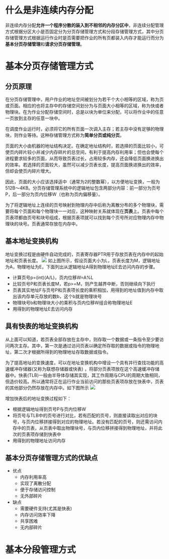 # 什么是非连续内存分配
非连续内存分配**允许一个程序分散的装入到不相邻的内存分区中**，非连续分配管理方式根据分区大小是否固定分为分页存储管理方式和分段存储管理方式，其中分页存储管理方式根据运行作业时是否需要把作业的所有页都装入内存才能运行而分为**基本分页存储管理**和**请求分页存储管理**。

# 基本分页存储管理方式
## 分页原理
在分页存储管理中，用户作业的地址空间被划分为若干个大小相等的区域，称为页或页面。相应的也将主存中的存储空间划分为与页面大小相等的区域，称为快或者物理块。在为作业分配存储空间时，总是以块为单位来分配，可以将作业中的任意一页放到主存的任意一块中。

在调度作业运行时，必须将它的所有页面一次调入主存；若主存中没有足够的物理块，则作业等待。这种存储管理方式称为**简单分页或纯分页**。

页面的大小由机器的地址结构决定。在确定地址结构时，若选择的页面比较小，可使页内碎片较小并减少内存碎片的总空间，有利于提高内存利用率；但也会使每个进程要求较多的页面，从而导致页表过长，占用较多内存，还会降低页面换进换出的效率。若选择的页面较大，虽然可以减少页表长度，提高页面换进换出的效率，但却会使页内碎片增大。

因此，页面的大小应该选择适中（通常为2的整数幂），以方便地址变换，一般为512B～4KB。分页存储管理系统中的逻辑地址包含两部分内容：前一部分为页号P，后一部分为页内位移W（也称为页内偏移量）。

为了将逻辑地址上连续的页号映射到物理内存中后称为离散分布的多个物理块，需要将每个页面和每个物理块一一对应，这种映射关系就体现在**页表**上。页表中每个页表项都由页号和块号组成，根据页表项就可以找到每个页号所对应物理内存中物理块的块号。页表通常存放在内存中。

## 基本地址变换机构
地址变换过程是由硬件自动完成的，页表寄存器PTR用于存放页表在内存中的起始地址和页表长度。
![](https://tva1.sinaimg.cn/large/008eGmZEly1gnt5d06z2ij30ow0ec3zu.jpg)
如上图所示，假设页面大小为L，页表长度为M，逻辑地址为A，物理地址为E，下面列出从逻辑地址A得到物理地址E去访问内存的步骤。
- 计算页号p=(int)(A/L)，页内位移W=A%L
- 比较页号P和页表长度M，若p>=M，则产生越界中断，否则继续向下执行
- 页表其实地址F与页号P和页表项长度的乘积相加，用得到的地址值到内存中取出该内存单元存放的数b，这个b就是物理块号
- 物理块号b和物理块大小的乘积与页内位移W组合称物理地址E
- 用得到的物理地址E去访问内存

## 具有快表的地址变换机构
从上面可以知道，若页表全部存放在主存中，则存取一个数据或一条指令至少要访问两次主存。其中，第一次是通过访问页表以确定所存取的数据或指令的物理地址，第二次才根据所得到的物理地址存取数据或指令。

为了提高地址的变换速度，可以在地址变换机构中增设一个具有并行查找功能的高速缓冲存储器(又称为联想存储器或快表)	，将部分页表项放在这个高速缓冲存储器中。快表(TLB)一般由半导体存储其实现，其工作周期与CPU的周期大致相同，但造价较高。所以通常将正在运行作业当前访问的那些页表项存放在快表中，页表的其他部分仍然存放在内存中。如下图所示
![](https://tva1.sinaimg.cn/large/008eGmZEly1gnt5ahiuebj30j60bdmy2.jpg)

增加快表后的地址变换过程如下：
- 根据逻辑地址得到页号P与页内位移W
- 将页号与TLB中的页号进行对比，若有匹配的页号，则直接读取出对应的块号，与页内位移拼接得到对应的物理地址。若没有匹配的页号，则还需访问内存中的页表，从页表中取出物理块号，与页内位移拼接得到物理地址，并将此次的页表项存储到快表中
- 用得到的物理地址访问内存

## 基本分页存储管理方式的优缺点
- 优点
	- 内存利用率高
	- 实现了离散分配
	- 便于存储访问控制
	- 无外部碎片
- 缺点
	- 需要硬件支持(尤其是快表)
	- 内存访问效率下降
	- 共享困难
	- 无内部碎片

# 基本分段管理方式


